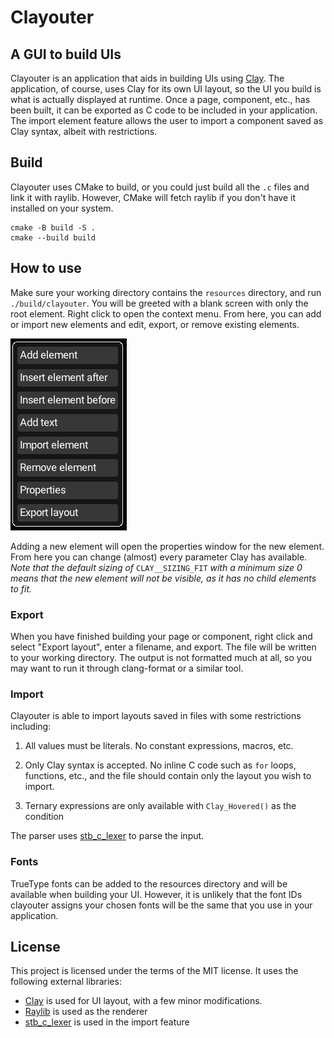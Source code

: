 # Clayouter
## A GUI to build UIs

Clayouter is an application that aids in building UIs using [Clay](https://github.com/nicbarker/clay/). The application, of course, uses Clay for its own UI layout, so the UI you build is what is actually displayed at runtime. Once a page, component, etc., has been built, it can be exported as C code to be included in your application. The import element feature allows the user to import a component saved as Clay syntax, albeit with restrictions.

## Build
Clayouter uses CMake to build, or you could just build all the `.c` files and link it with raylib. However, CMake will fetch raylib if you don't have it installed on your system.

```
cmake -B build -S .
cmake --build build
```

## How to use
Make sure your working directory contains the `resources` directory, and run `./build/clayouter`. You will be greeted with a blank screen with only the root element. Right click to open the context menu. From here, you can add or import new elements and edit, export, or remove existing elements.

![image](./resources/context_menu.png)

Adding a new element will open the properties window for the new element. From here you can change (almost) every parameter Clay has available.
*Note that the default sizing of* `CLAY__SIZING_FIT` *with a minimum size 0 means that the new element will not be visible, as it has no child elements to fit.*

### Export
When you have finished building your page or component, right click and select "Export layout", enter a filename, and export. The file will be written to your working directory. The output is not formatted much at all, so you may want to run it through clang-format or a similar tool.

### Import
Clayouter is able to import layouts saved in files with some restrictions including:
1. All values must be literals. No constant expressions, macros, etc.

2. Only Clay syntax is accepted. No inline C code such as `for` loops, functions, etc., and the file should contain only the layout you wish to import.

3. Ternary expressions are only available with `Clay_Hovered()` as the condition

The parser uses [stb_c_lexer](https://github.com/nothings/stb/blob/master/stb_c_lexer.h) to parse the input.

### Fonts
TrueType fonts can be added to the resources directory and will be available when building your UI. However, it is unlikely that the font IDs clayouter assigns your chosen fonts will be the same that you use in your application.

## License
This project is licensed under the terms of the MIT license.
It uses the following external libraries:
- [Clay](https://github.com/nicbarker/clay/) is used for UI layout, with a few minor modifications.
- [Raylib](https://github.com/raysan5/raylib) is used as the renderer
- [stb_c_lexer](https://github.com/nothings/stb/blob/master/stb_c_lexer.h) is used in the import feature
